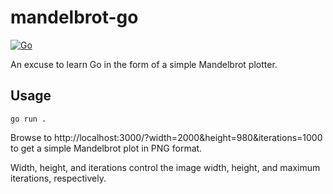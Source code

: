 # mandelbrot-go

[![Go](https://github.com/ebeeton/mandelbrot-go/actions/workflows/go.yml/badge.svg)](https://github.com/ebeeton/mandelbrot-go/actions/workflows/go.yml)

An excuse to learn Go in the form of a simple Mandelbrot plotter.

## Usage

`go run .`

Browse to http://localhost:3000/?width=2000&height=980&iterations=1000 to get a
simple Mandelbrot plot in PNG format.

Width, height, and iterations control the image width, height, and maximum
iterations, respectively.
